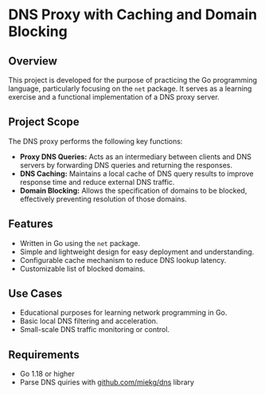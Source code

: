 # DNS Proxy with Caching and Domain Blocking

## Overview

This project is developed for the purpose of practicing the Go programming language, particularly focusing on the `net` package. It serves as a learning exercise and a functional implementation of a DNS proxy server.

## Project Scope

The DNS proxy performs the following key functions:

- **Proxy DNS Queries:** Acts as an intermediary between clients and DNS servers by forwarding DNS queries and returning the responses.
- **DNS Caching:** Maintains a local cache of DNS query results to improve response time and reduce external DNS traffic.
- **Domain Blocking:** Allows the specification of domains to be blocked, effectively preventing resolution of those domains.

## Features

- Written in Go using the `net` package.
- Simple and lightweight design for easy deployment and understanding.
- Configurable cache mechanism to reduce DNS lookup latency.
- Customizable list of blocked domains.

## Use Cases

- Educational purposes for learning network programming in Go.
- Basic local DNS filtering and acceleration.
- Small-scale DNS traffic monitoring or control.

## Requirements

- Go 1.18 or higher
- Parse DNS quiries with [github.com/miekg/dns](https://github.com/miekg/dns) library
